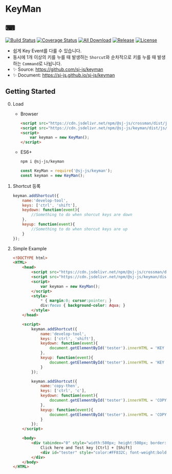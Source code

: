 # KeyMan
## ⌨
[![Build Status](https://travis-ci.org/sj-js/keyman.svg?branch=master)](https://travis-ci.org/sj-js/keyman)
[![Coverage Status](https://coveralls.io/repos/github/sj-js/keyman/badge.svg)](https://coveralls.io/github/sj-js/keyman)
[![All Download](https://img.shields.io/github/downloads/sj-js/keyman/total.svg)](https://github.com/sj-js/keyman/releases)
[![Release](https://img.shields.io/github/release/sj-js/keyman.svg)](https://github.com/sj-js/keyman/releases)
[![License](https://img.shields.io/github/license/sj-js/keyman.svg)](https://github.com/sj-js/keyman/releases)

- 쉽게 Key Event를 다룰 수 있습니다.
- 동시에 1개 이상의 키를 누를 때 발생하는 `Shorcut`와 순차적으로 키를 누를 때 발생하는 `Command`로 나뉩니다.
- ✨ Source: https://github.com/sj-js/keyman
- ✨ Document: https://sj-js.github.io/sj-js/keyman



## Getting Started

0. Load
    - Browser
        ```html    
        <script src="https://cdn.jsdelivr.net/npm/@sj-js/crossman/dist/js/crossman.min.js"></script>
        <script src="https://cdn.jsdelivr.net/npm/@sj-js/keyman/dist/js/keyman.min.js"></script>
        <script>
            var keyman = new KeyMan();
        </script>
        ```
    - ES6+ 
        ```bash
        npm i @sj-js/keyman
        ```
        ```js
        const KeyMan = require('@sj-js/keyman');
        const keyman = new KeyMan();
        ```

1. Shortcut 등록
    ```js
    keyman.addShortcut({   
        name:'develop-tool',
        keys: ['ctrl', 'shift'],
        keydown: function(event){
            //Something to do when shorcut keys are down             
        },
        keyup: function(event){
            //Something to do when shorcut keys are up
        }
    });
    ```

2. Simple Example
    ```html 
    <!DOCTYPE html>
    <HTML>
        <head>
            <script src="https://cdn.jsdelivr.net/npm/@sj-js/crossman/dist/js/crossman.min.js"></script>
            <script src="https://cdn.jsdelivr.net/npm/@sj-js/keyman/dist/js/keyman.min.js"></script>
            <script>
                var keyman = new KeyMan();
            </script>
            <style>
                * { margin:0; cursor:pointer; }
                div:focus { background-color: Aqua; }
            </style>
        </head>
    
        <script>
            keyman.addShortcut({
                name:'develop-tool',
                keys: ['ctrl', 'shift'],
                keydown: function(event){
                    document.getElementById('tester').innerHTML = 'KEY ON';
                },
                keyup: function(event){
                    document.getElementById('tester').innerHTML = 'KEY OFF';
                }
            });
    
            keyman.addShortcut({
                name:'copy-then',
                keys: ['ctrl', 'c'],
                keydown: function(event){
                    document.getElementById('tester').innerHTML = 'COPY ON';
                },
                keyup: function(event){
                    document.getElementById('tester').innerHTML = 'COPY AND..';
                }
            });
        </script>
    
        <body>
            <div tabindex="0" style="width:500px; height:500px; border:1px solid black;">
                Click here and Test key [Ctrl] + [Shift]
                <div id="tester" style="color:#FF832C; font-weight:bold;"></div>
            </div>
        </body>
    </HTML>
    ```
    
